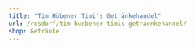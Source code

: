 ```yaml
---
title: "Tim Hübener Timi's Getränkehandel"
url: /rosdorf/tim-huebener-timis-getraenkehandel/
shop: Getränke
---
```

